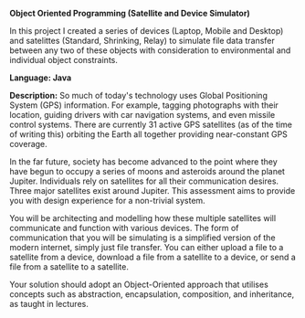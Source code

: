 **Object Oriented Programming (Satellite and Device Simulator)**

In this project I created a series of devices (Laptop, Mobile and Desktop) and satelittes (Standard, Shrinking, Relay) to simulate file data transfer between any two of these objects with consideration to environmental and individual object constraints.

**Language: Java**

**Description:**
So much of today's technology uses Global Positioning System (GPS) information.  For example, tagging photographs with their location, guiding drivers with car navigation systems, and even missile control systems. There are currently 31 active GPS satellites (as of the time of writing this) orbiting the Earth all together providing near-constant GPS coverage.

In the far future, society has become advanced to the point where they have begun to occupy a series of moons and asteroids around the planet Jupiter. Individuals rely on satellites for all their communication desires. Three major satellites exist around Jupiter.
This assessment aims to provide you with design experience for a non-trivial system. 

You will be architecting and modelling how these multiple satellites will communicate and function with various devices.  The form of communication that you will be simulating is a simplified version of the modern internet, simply just file transfer.  You can either upload a file to a satellite from a device, download a file from a satellite to a device, or send a file from a satellite to a satellite.

Your solution should adopt an Object-Oriented approach that utilises concepts such as abstraction, encapsulation, composition, and inheritance, as taught in lectures.


